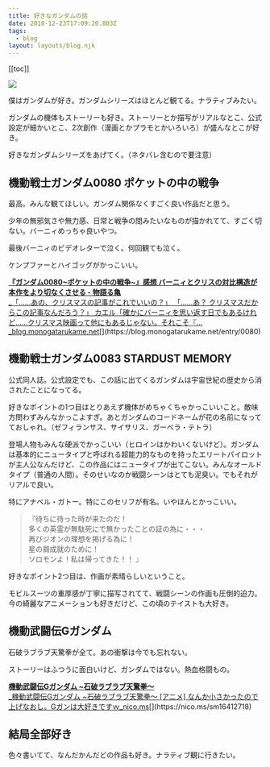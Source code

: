 ```yaml
---
title: 好きなガンダムの話
date: 2018-12-23T17:09:20.803Z
tags:
  - blog
layout: layouts/blog.njk
---
```


[[toc]]

![](https://cdn-images-1.medium.com/max/800/0*zCOOBvURLqwslec4)

僕はガンダムが好き。ガンダムシリーズはほとんど観てる。ナラティブみたい。

ガンダムの機体もストーリーも好き。ストーリーとか描写がリアルなとこ、公式設定が細かいとこ、2次創作（漫画とかプラモとかいろいろ）が盛んなとこが好き。

好きなガンダムシリーズをあげてく。（ネタバレ含むので要注意）

## 機動戦士ガンダム0080 ポケットの中の戦争

最高。みんな観てほしい。ガンダム関係なくすごく良い作品だと思う。

少年の無邪気さや無力感、日常と戦争の間みたいなものが描かれてて、すごく切ない。バーニィめっちゃ良いやつ。

最後バーニィのビデオレターで泣く。何回観ても泣く。

ケンプファーとハイゴッグがかっこいい。

[**『ガンダム0080~ポケットの中の戦争~』感想 バーニィとクリスの対比構造が本作をより切なくさせる - 物語る亀**  
\_「......あの、クリスマスの記事がこれでいいの？」 「......あ？ クリスマスだからこの記事なんだろう？」 カエル「確かにバーニィを思い返す日でもあるけれど......クリスマス映画って他にもあるじゃない。それこそ『…\_blog.monogatarukame.net](https://blog.monogatarukame.net/entry/0080 "https://blog.monogatarukame.net/entry/0080")[](https://blog.monogatarukame.net/entry/0080)

## 機動戦士ガンダム0083 STARDUST MEMORY

公式同人誌。公式設定でも、この話に出てくるガンダムは宇宙世紀の歴史から消されたことになってる。

好きなポイントの1つ目はとりあえず機体がめちゃくちゃかっこいいこと。敵味方問わずみんなかっこよすぎ。あとガンダムのコードネームが花の名前になってておしゃれ。（ゼフィランサス、サイサリス、ガーベラ・テトラ）

登場人物もみんな硬派でかっこいい（ヒロインはかわいくないけど）。ガンダムは基本的にニュータイプと呼ばれる超能力的なものを持ったエリートパイロットが主人公なんだけど、この作品にはニュータイプが出てこない。みんなオールドタイプ（普通の人間）。そのせいなのか戦闘シーンはとても泥臭い。でもそれがリアルで良い。

特にアナベル・ガトー。特にこのセリフが有名。いやほんとかっこいい。

> 『待ちに待った時が来たのだ！   
> 多くの英霊が無駄死にで無かったことの証の為に・・・   
> 再びジオンの理想を掲げる為に！   
> 星の屑成就のために！   
> ソロモンよ！私は帰ってきた！！ 』

好きなポイント2つ目は、作画が素晴らしいということ。

モビルスーツの重厚感が丁寧に描写されてて、戦闘シーンの作画も圧倒的迫力。今の綺麗なアニメーションも好きだけど、この頃のテイストも大好き。

## 機動武闘伝Gガンダム

石破ラブラブ天驚拳が全て。あの衝撃は今でも忘れない。

ストーリーはふつうに面白いけど、ガンダムではない。熱血格闘もの。

[**機動武闘伝Gガンダム ~石破ラブラブ天驚拳～**  
\_機動武闘伝Gガンダム ~石破ラブラブ天驚拳～ \[アニメ\] なんか小さかったので上げなおし。Gガンは大好きですｗ\_nico.ms](https://nico.ms/sm16412718 "https://nico.ms/sm16412718")[](https://nico.ms/sm16412718)

## 結局全部好き

色々書いてて、なんだかんだどの作品も好き。ナラティブ観に行きたい。
